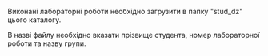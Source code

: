 Виконані лабораторні роботи необхідно загрузити в папку "stud_dz" цього каталогу.

В назві файлу необхідно вказати прізвище студента, номер лабораторної роботи та назву групи.

